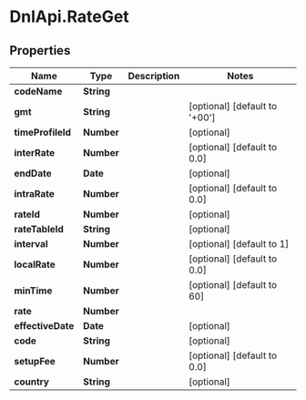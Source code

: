 # DnlApi.RateGet

## Properties
Name | Type | Description | Notes
------------ | ------------- | ------------- | -------------
**codeName** | **String** |  | 
**gmt** | **String** |  | [optional] [default to &#39;+00&#39;]
**timeProfileId** | **Number** |  | [optional] 
**interRate** | **Number** |  | [optional] [default to 0.0]
**endDate** | **Date** |  | [optional] 
**intraRate** | **Number** |  | [optional] [default to 0.0]
**rateId** | **Number** |  | [optional] 
**rateTableId** | **String** |  | [optional] 
**interval** | **Number** |  | [optional] [default to 1]
**localRate** | **Number** |  | [optional] [default to 0.0]
**minTime** | **Number** |  | [optional] [default to 60]
**rate** | **Number** |  | 
**effectiveDate** | **Date** |  | [optional] 
**code** | **String** |  | [optional] 
**setupFee** | **Number** |  | [optional] [default to 0.0]
**country** | **String** |  | [optional] 


